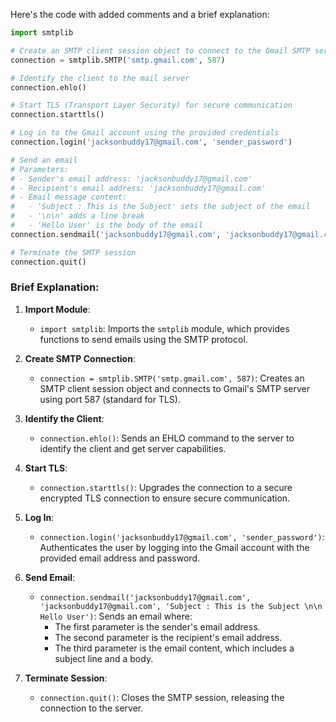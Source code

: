 Here's the code with added comments and a brief explanation:

```python
import smtplib

# Create an SMTP client session object to connect to the Gmail SMTP server
connection = smtplib.SMTP('smtp.gmail.com', 587)

# Identify the client to the mail server
connection.ehlo()

# Start TLS (Transport Layer Security) for secure communication
connection.starttls()

# Log in to the Gmail account using the provided credentials
connection.login('jacksonbuddy17@gmail.com', 'sender_password')

# Send an email
# Parameters:
# - Sender's email address: 'jacksonbuddy17@gmail.com'
# - Recipient's email address: 'jacksonbuddy17@gmail.com'
# - Email message content:
#   - 'Subject : This is the Subject' sets the subject of the email
#   - '\n\n' adds a line break
#   - 'Hello User' is the body of the email
connection.sendmail('jacksonbuddy17@gmail.com', 'jacksonbuddy17@gmail.com', 'Subject : This is the Subject \n\n Hello User')

# Terminate the SMTP session
connection.quit()
```

### Brief Explanation:

1. **Import Module**:
   - `import smtplib`: Imports the `smtplib` module, which provides functions to send emails using the SMTP protocol.

2. **Create SMTP Connection**:
   - `connection = smtplib.SMTP('smtp.gmail.com', 587)`: Creates an SMTP client session object and connects to Gmail's SMTP server using port 587 (standard for TLS).

3. **Identify the Client**:
   - `connection.ehlo()`: Sends an EHLO command to the server to identify the client and get server capabilities.

4. **Start TLS**:
   - `connection.starttls()`: Upgrades the connection to a secure encrypted TLS connection to ensure secure communication.

5. **Log In**:
   - `connection.login('jacksonbuddy17@gmail.com', 'sender_password')`: Authenticates the user by logging into the Gmail account with the provided email address and password.

6. **Send Email**:
   - `connection.sendmail('jacksonbuddy17@gmail.com', 'jacksonbuddy17@gmail.com', 'Subject : This is the Subject \n\n Hello User')`: Sends an email where:
     - The first parameter is the sender's email address.
     - The second parameter is the recipient's email address.
     - The third parameter is the email content, which includes a subject line and a body.

7. **Terminate Session**:
   - `connection.quit()`: Closes the SMTP session, releasing the connection to the server.